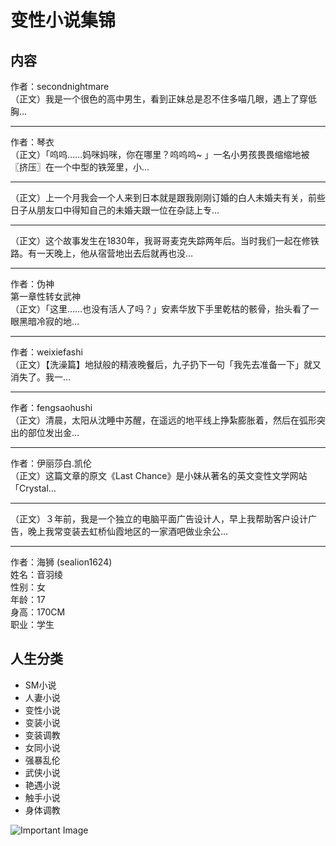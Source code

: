 # 变性小说集锦

## 内容

作者：secondnightmare  
（正文）我是一个很色的高中男生，看到正妹总是忍不住多喵几眼，遇上了穿低胸…

---

作者：琴衣  
（正文）「呜呜……妈咪妈咪，你在哪里？呜呜呜~ 」一名小男孩畏畏缩缩地被〖挤压〗在一个中型的铁笼里，小…

---

（正文）上一个月我会一个人来到日本就是跟我刚刚订婚的白人未婚夫有关，前些日子从朋友口中得知自己的未婚夫跟一位在杂誌上专…

---

（正文）这个故事发生在1830年，我哥哥麦克失踪两年后。当时我们一起在修铁路。有一天晚上，他从宿营地出去后就再也没…

---

作者：伪神  
第一章性转女武神  
（正文）「这里……也没有活人了吗？」安素华放下手里乾枯的骸骨，抬头看了一眼黑暗冷寂的地…

---

作者：weixiefashi  
（正文）【洗澡篇】地狱般的精液晚餐后，九子扔下一句「我先去准备一下」就又消失了。我一…

---

作者：fengsaohushi  
（正文）清晨，太阳从沈睡中苏醒，在遥远的地平线上挣紮膨胀着，然后在弧形突出的部位发出金…

---

作者：伊丽莎白.凯伦  
（正文）这篇文章的原文《Last Chance》是小妹从著名的英文变性文学网站「Crystal…

---

（正文）３年前，我是一个独立的电脑平面广告设计人，早上我帮助客户设计广告，晚上我常变装去虹桥仙霞地区的一家酒吧做业余公…

---

作者：海狮 (sealion1624)  
姓名：音羽绫  
性别：女  
年龄：17  
身高：170CM  
职业：学生

## 人生分类

- SM小说
- 人妻小说
- 变性小说
- 变装小说
- 变装调教
- 女同小说
- 强暴乱伦
- 武侠小说
- 艳遇小说
- 触手小说
- 身体调教

![Important Image](http://pixel.wp.com/g.gif?v=ext&blog=156320774&post=0&tz=8&srv=halfts.com&j=1%3A14.3&host=halfts.com&ref=&fcp=3207&rand=0.9014730893469383)
